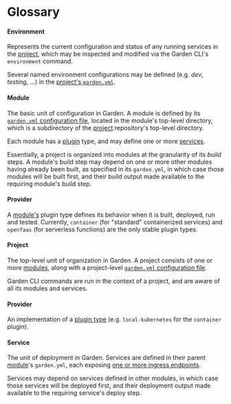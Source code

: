 # Glossary

#### Environment
Represents the current configuration and status of any running services in the [project](#project), which may be
inspected and modified via the Garden CLI's `environment` command.

Several named environment configurations may be defined (e.g. _dev_, _testing_, ...) in the [project's
`garden.yml`](../guides/configuration.md#project-configuration).

#### Module
The basic unit of configuration in Garden. A module is defined by its
[`garden.yml` configuration file](../guides/configuration.md#module-configuration), located in the module's top-level
directory,
which
is a subdirectory of the [project](#project) repository's top-level directory.

Each module has a [plugin](#plugin) type, and may define one or more [services](#service).

Essentially, a project is organized into modules at the granularity of its *build* steps. A module's build step may
depend on one or more other modules having already been built, as specified in its `garden.yml`, in which case those modules will be built
first, and their build output made available to the requiring module's build step.

#### Provider
A [module's](#module) plugin type defines its behavior when it is built, deployed, run and tested. Currently, `container` (for "standard" containerized services) and `openfaas` (for serverless functions) are the only stable plugin types.

#### Project
The top-level unit of organization in Garden. A project consists of one or more [modules](#module), along with a
project-level [`garden.yml` configuration file](../guides/configuration.md#project-configuration).

Garden CLI commands are run in the context of a project, and are aware of all its modules and services.

#### Provider
An implementation of a [plugin type](#plugin) (e.g. `local-kubernetes` for the `container` plugin).

#### Service
The unit of deployment in Garden. Services are defined in their parent [module](#module)'s `garden.yml`, each
exposing [one or more ingress endpoints](../guides/configuration.md#services).

Services may depend on services defined in other modules, in which case those services will be deployed first, and
their deployment output made available to the requiring service's deploy step.
